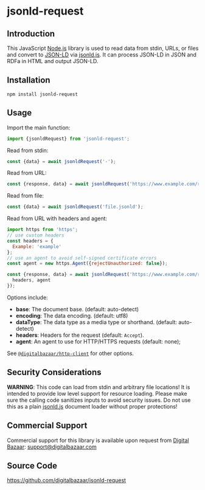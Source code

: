 jsonld-request
==============

Introduction
------------

This JavaScript [Node.js][] library is used to read data from stdin, URLs, or
files and convert to [JSON-LD][] via [jsonld.js][]. It can process JSON-LD in
JSON and RDFa in HTML and output JSON-LD.

## Installation

```
npm install jsonld-request
```

## Usage

Import the main function:

```js
import {jsonldRequest} from 'jsonld-request';
```

Read from stdin:

```js
const {data} = await jsonldRequest('-');
```

Read from URL:

```js
const {response, data} = await jsonldRequest('https://www.example.com/resource');
```

Read from file:

```js
const {data} = await jsonldRequest('file.jsonld');
```

Read from URL with headers and agent:

```js
import https from 'https';
// use custom headers
const headers = {
  Example: 'example'
};
// use an agent to avoid self-signed certificate errors
const agent = new https.Agent({rejectUnauthorized: false});

const {response, data} = await jsonldRequest('https://www.example.com/resource', {
  headers, agent
});
```

Options include:
- **base**: The document base. (default: auto-detect)
- **encoding**: The data encoding. (default: utf8)
- **dataType**: The data type as a media type or shorthand. (default:
  auto-detect)
- **headers**: Headers for the request (default: `Accept`).
- **agent**: An agent to use for HTTP/HTTPS requests (default: none);

See [`@digitalbazaar/http-client`](https://github.com/digitalbazaar/http-client)
for other options.

Security Considerations
-----------------------

**WARNING**: This code can load from stdin and arbitrary file locations! It is
intended to provide low level support for resource loading. Please make sure
the calling code sanitizes inputs to avoid security issues. Do not use this as
a plain [jsonld.js][] document loader without proper protections!

Commercial Support
------------------

Commercial support for this library is available upon request from
[Digital Bazaar][]: support@digitalbazaar.com

Source Code
-----------

https://github.com/digitalbazaar/jsonld-request

[Digital Bazaar]: https://digitalbazaar.com/
[JSON-LD]: https://json-ld.org/
[Node.js]: https://nodejs.org/
[RDFa]: http://www.w3.org/TR/rdfa-core/
[json-ld.org]: https://github.com/json-ld/json-ld.org
[jsonld.js]: https://github.com/digitalbazaar/jsonld.js
